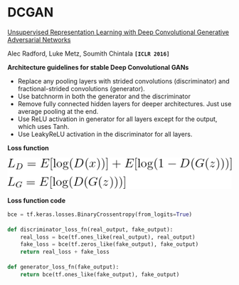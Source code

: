 # DCGAN

[Unsupervised Representation Learning with Deep Convolutional Generative Adversarial Networks](https://arxiv.org/abs/1511.06434)

Alec Radford, Luke Metz, Soumith Chintala **`[ICLR 2016]`**



**Architecture guidelines for stable Deep Convolutional GANs**

- Replace any pooling layers with strided convolutions (discriminator) and fractional-strided convolutions (generator).
- Use batchnorm in both the generator and the discriminator
- Remove fully connected hidden layers for deeper architectures. Just use average pooling at the end.
- Use ReLU activation in generator for all layers except for the output, which uses Tanh.
- Use LeakyReLU activation in the discriminator for all layers.



**Loss function**

![mylatex20201105_204317](https://raw.githubusercontent.com/yzy1996/Image-Hosting/master/20201105204330.png)

**Loss function code**

```python
bce = tf.keras.losses.BinaryCrossentropy(from_logits=True)

def discriminator_loss_fn(real_output, fake_output):
    real_loss = bce(tf.ones_like(real_output), real_output)
    fake_loss = bce(tf.zeros_like(fake_output), fake_output)
    return real_loss + fake_loss

def generator_loss_fn(fake_output):
    return bce(tf.ones_like(fake_output), fake_output)
```

